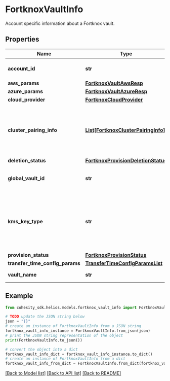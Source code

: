 # FortknoxVaultInfo

Account specific information about a Fortknox vault.

## Properties

Name | Type | Description | Notes
------------ | ------------- | ------------- | -------------
**account_id** | **str** | ID of the helios account | [optional] 
**aws_params** | [**FortknoxVaultAwsResp**](FortknoxVaultAwsResp.md) |  | [optional] 
**azure_params** | [**FortknoxVaultAzureResp**](FortknoxVaultAzureResp.md) |  | [optional] 
**cloud_provider** | [**FortknoxCloudProvider**](FortknoxCloudProvider.md) |  | [optional] 
**cluster_pairing_info** | [**List[FortknoxClusterPairingInfo]**](FortknoxClusterPairingInfo.md) | Provides the list of configured cluster pairing info with this Fortknox vault. | [optional] 
**deletion_status** | [**FortknoxProvisionDeletionStatus**](FortknoxProvisionDeletionStatus.md) |  | [optional] 
**global_vault_id** | **str** | Global Fortknox vault identifier. | [optional] 
**kms_key_type** | **str** | Indicates whether the KMS key type is Cohesity KMS or Customer managed KMS. | [optional] 
**provision_status** | [**FortknoxProvisionStatus**](FortknoxProvisionStatus.md) |  | [optional] 
**transfer_time_config_params** | [**TransferTimeConfigParamsList**](TransferTimeConfigParamsList.md) |  | [optional] 
**vault_name** | **str** | Fortknox vault name. | [optional] 

## Example

```python
from cohesity_sdk.helios.models.fortknox_vault_info import FortknoxVaultInfo

# TODO update the JSON string below
json = "{}"
# create an instance of FortknoxVaultInfo from a JSON string
fortknox_vault_info_instance = FortknoxVaultInfo.from_json(json)
# print the JSON string representation of the object
print(FortknoxVaultInfo.to_json())

# convert the object into a dict
fortknox_vault_info_dict = fortknox_vault_info_instance.to_dict()
# create an instance of FortknoxVaultInfo from a dict
fortknox_vault_info_from_dict = FortknoxVaultInfo.from_dict(fortknox_vault_info_dict)
```
[[Back to Model list]](../README.md#documentation-for-models) [[Back to API list]](../README.md#documentation-for-api-endpoints) [[Back to README]](../README.md)


